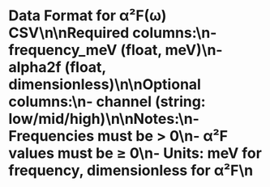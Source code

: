 # Data Format for α²F(ω) CSV\n\nRequired columns:\n- frequency_meV (float, meV)\n- alpha2f (float, dimensionless)\n\nOptional columns:\n- channel (string: low/mid/high)\n\nNotes:\n- Frequencies must be > 0\n- α²F values must be ≥ 0\n- Units: meV for frequency, dimensionless for α²F\n
